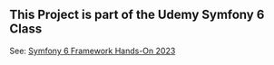 ## This Project is part of the Udemy Symfony 6 Class

See: [Symfony 6 Framework Hands-On 2023](https://www.udemy.com/share/106VZe3@TqNBQ_R8vEK15tlO3coTmCpRQzVk-Ci9sG-PMSWD8x15VSenXWXwmjtD2ui0PN2n/)
